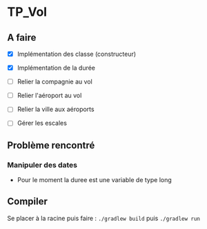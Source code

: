 # TP_Vol

## A faire
- [x] Implémentation des classe (constructeur)
- [x] Implémentation de la durée 
- [ ] Relier la compagnie au vol 
- [ ] Relier l'aéroport au vol
- [ ] Relier la ville aux aéroports
- [ ] Gérer les escales


## Problème rencontré
### Manipuler des dates
- Pour le moment la duree est une variable de type long 


## Compiler

Se placer à la racine puis faire : `./gradlew build` puis `./gradlew run` 
